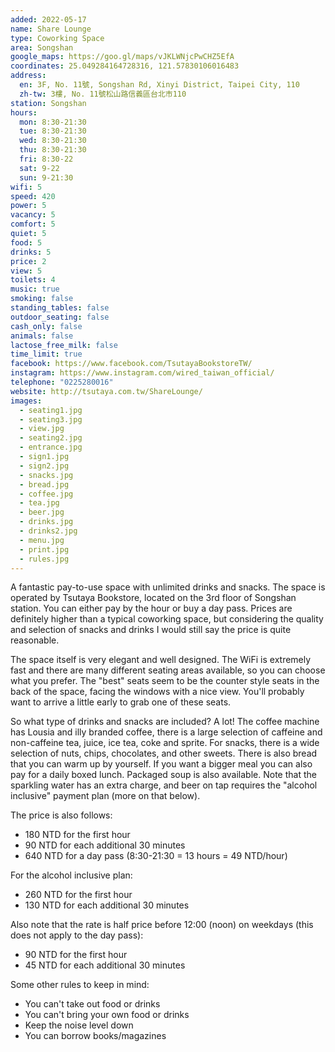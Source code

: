 ```yaml
---
added: 2022-05-17
name: Share Lounge
type: Coworking Space
area: Songshan
google_maps: https://goo.gl/maps/vJKLWNjcPwCHZ5EfA
coordinates: 25.049284164728316, 121.57830106016483
address:
  en: 3F, No. 11號, Songshan Rd, Xinyi District, Taipei City, 110
  zh-tw: 3樓, No. 11號松山路信義區台北市110
station: Songshan
hours:
  mon: 8:30-21:30
  tue: 8:30-21:30
  wed: 8:30-21:30
  thu: 8:30-21:30
  fri: 8:30-22
  sat: 9-22
  sun: 9-21:30
wifi: 5
speed: 420
power: 5
vacancy: 5
comfort: 5
quiet: 5
food: 5
drinks: 5
price: 2
view: 5
toilets: 4
music: true
smoking: false
standing_tables: false
outdoor_seating: false
cash_only: false
animals: false
lactose_free_milk: false
time_limit: true
facebook: https://www.facebook.com/TsutayaBookstoreTW/
instagram: https://www.instagram.com/wired_taiwan_official/
telephone: "0225280016"
website: http://tsutaya.com.tw/ShareLounge/
images:
  - seating1.jpg
  - seating3.jpg
  - view.jpg
  - seating2.jpg
  - entrance.jpg
  - sign1.jpg
  - sign2.jpg
  - snacks.jpg
  - bread.jpg
  - coffee.jpg
  - tea.jpg
  - beer.jpg
  - drinks.jpg
  - drinks2.jpg
  - menu.jpg
  - print.jpg
  - rules.jpg
---
```


A fantastic pay-to-use space with unlimited drinks and snacks. The space is operated by Tsutaya Bookstore, located on the 3rd floor of Songshan station. You can either pay by the hour or buy a day pass. Prices are definitely higher than a typical coworking space, but considering the quality and selection of snacks and drinks I would still say the price is quite reasonable.

The space itself is very elegant and well designed. The WiFi is extremely fast and there are many different seating areas available, so you can choose what you prefer. The "best" seats seem to be the counter style seats in the back of the space, facing the windows with a nice view. You'll probably want to arrive a little early to grab one of these seats.

So what type of drinks and snacks are included? A lot! The coffee machine has Lousia and illy branded coffee, there is a large selection of caffeine and non-caffeine tea, juice, ice tea, coke and sprite. For snacks, there is a wide selection of nuts, chips, chocolates, and other sweets. There is also bread that you can warm up by yourself. If you want a bigger meal you can also pay for a daily boxed lunch. Packaged soup is also available. Note that the sparkling water has an extra charge, and beer on tap requires the "alcohol inclusive" payment plan (more on that below).

The price is also follows:
- 180 NTD for the first hour
- 90 NTD for each additional 30 minutes
- 640 NTD for a day pass (8:30-21:30 = 13 hours = 49 NTD/hour)

For the alcohol inclusive plan:
- 260 NTD for the first hour
- 130 NTD for each additional 30 minutes

Also note that the rate is half price before 12:00 (noon) on weekdays (this does not apply to the day pass):
- 90 NTD for the first hour
- 45 NTD for each additional 30 minutes

Some other rules to keep in mind:
- You can't take out food or drinks
- You can't bring your own food or drinks
- Keep the noise level down
- You can borrow books/magazines
